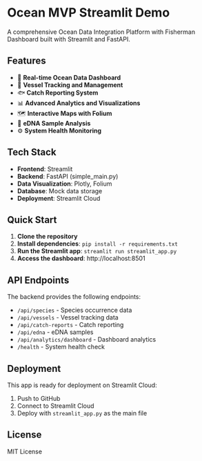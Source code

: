 # Ocean MVP Streamlit Demo

A comprehensive Ocean Data Integration Platform with Fisherman Dashboard built with Streamlit and FastAPI.

## Features

- 🌊 **Real-time Ocean Data Dashboard**
- 🚢 **Vessel Tracking and Management**
- 🐟 **Catch Reporting System**
- 📊 **Advanced Analytics and Visualizations**
- 🗺️ **Interactive Maps with Folium**
- 🧬 **eDNA Sample Analysis**
- ⚙️ **System Health Monitoring**

## Tech Stack

- **Frontend**: Streamlit
- **Backend**: FastAPI (simple_main.py)
- **Data Visualization**: Plotly, Folium
- **Database**: Mock data storage
- **Deployment**: Streamlit Cloud

## Quick Start

1. **Clone the repository**
2. **Install dependencies**: `pip install -r requirements.txt`
3. **Run the Streamlit app**: `streamlit run streamlit_app.py`
4. **Access the dashboard**: http://localhost:8501

## API Endpoints

The backend provides the following endpoints:

- `/api/species` - Species occurrence data
- `/api/vessels` - Vessel tracking data
- `/api/catch-reports` - Catch reporting
- `/api/edna` - eDNA samples
- `/api/analytics/dashboard` - Dashboard analytics
- `/health` - System health check

## Deployment

This app is ready for deployment on Streamlit Cloud:

1. Push to GitHub
2. Connect to Streamlit Cloud
3. Deploy with `streamlit_app.py` as the main file

## License

MIT License